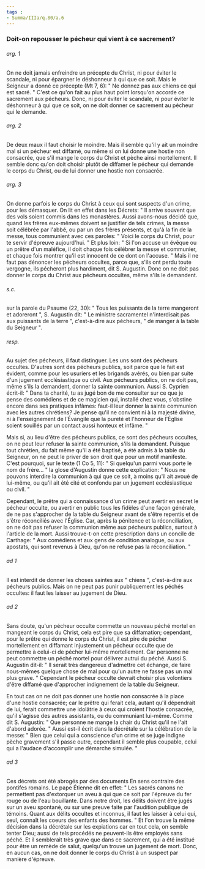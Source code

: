```yaml
---
tags : 
- Summa/IIIa/q.80/a.6
---
```


### Doit-on repousser le pécheur qui vient à ce sacrement?

###### arg. 1
On ne doit jamais enfreindre un précepte du Christ, ni pour éviter le scandale, ni pour épargner le déshonneur à qui que ce soit. Mais le Seigneur a donné ce précepte (Mt 7, 6): " Ne donnez pas aux chiens ce qui est sacré. " C'est ce qu'on fait au plus haut point lorsqu'on accorde ce sacrement aux pécheurs. Donc, ni pour éviter le scandale, ni pour éviter le déshonneur à qui que ce soit, on ne doit donner ce sacrement au pécheur qui le demande. 

###### arg. 2
De deux maux il faut choisir le moindre. Mais il semble qu'il y ait un moindre mal si un pécheur est diffamé, ou même si on lui donne une hostie non consacrée, que s'il mange le corps du Christ et pèche ainsi mortellement. Il semble donc qu'on doit choisir plutôt de diffamer le pécheur qui demande le corps du Christ, ou de lui donner une hostie non consacrée. 

###### arg. 3
On donne parfois le corps du Christ à ceux qui sont suspects d'un crime, pour les démasquer. On lit en effet dans les Décrets: " Il arrive souvent que des vols soient commis dans les monastères. Aussi avons-nous décidé que, quand les frères eux-mêmes doivent se justifier de tels crimes, la messe soit célébrée par l'abbé, ou par un des frères présents, et qu'à la fin de la messe, tous communient avec ces paroles: " Voici le corps du Christ, pour te servir d'épreuve aujourd'hui. " Et plus loin: " Si l'on accuse un évêque ou un prêtre d'un maléfice, il doit chaque fois célébrer la messe et communier, et chaque fois montrer qu'il est innocent de ce dont on l'accuse. " Mais il ne faut pas dénoncer les pécheurs occultes, parce que, s'ils ont perdu toute vergogne, ils pécheront plus hardiment, dit S. Augustin. Donc on ne doit pas donner le corps du Christ aux pécheurs occultes, même s'ils le demandent. 

###### s.c.
sur la parole du Psaume (22, 30): " Tous les puissants de la terre mangeront et adoreront ", S. Augustin dit: " Le ministre sacramentel n'interdisait pas aux puissants de la terre ", c'est-à-dire aux pécheurs, " de manger à la table du Seigneur ". 

###### resp.
Au sujet des pécheurs, il faut distinguer. Les uns sont des pécheurs occultes. D'autres sont des pécheurs publics, soit parce que le fait est évident, comme pour les usuriers et les brigands avérés, ou bien par suite d'un jugement ecclésiastique ou civil. Aux pécheurs publics, on ne doit pas, même s'ils la demandent, donner la sainte communion. Aussi S. Cyprien écrit-il: " Dans ta charité, tu as jugé bon de me consulter sur ce que je pense des comédiens et de ce magicien qui, installé chez vous, s'obstine encore dans ses pratiques infâmes: faut-il leur donner la sainte communion avec les autres chrétiens? Je pense qu'il ne convient ni à la majesté divine, ni à l'enseignement de l’Évangile que la pureté et l'honneur de l'Église soient souillés par un contact aussi honteux et infâme. " 

Mais si, au lieu d'être des pécheurs publics, ce sont des pécheurs occultes, on ne peut leur refuser la sainte communion, s'ils la demandent. Puisque tout chrétien, du fait même qu'il a été baptisé, a été admis à la table du Seigneur, on ne peut le priver de son droit que pour un motif manifeste. C'est pourquoi, sur le texte (1 Co 5, 11): " Si quelqu'un parmi vous porte le nom de frère... " la glose d'Augustin donne cette explication: " Nous ne pouvons interdire la communion à qui que ce soit, à moins qu'il ait avoué de lui-même, ou qu'il ait été cité et confondu par un jugement ecclésiastique ou civil. " 

Cependant, le prêtre qui a connaissance d'un crime peut avertir en secret le pécheur occulte, ou avertir en public tous les fidèles d'une façon générale, de ne pas s'approcher de la table du Seigneur avant de s'être repentis et de s'être réconciliés avec l'Église. Car, après la pénitence et la réconciliation, on ne doit pas refuser la communion même aux pécheurs publics, surtout à l'article de la mort. Aussi trouve-t-on cette prescription dans un concile de Carthage: " Aux comédiens et aux gens de condition analogue, ou aux apostats, qui sont revenus à Dieu, qu'on ne refuse pas la réconciliation. " 

###### ad 1
Il est interdit de donner les choses saintes aux " chiens ", c'est-à-dire aux pécheurs publics. Mais on ne peut pas punir publiquement les péchés occultes: il faut les laisser au jugement de Dieu. 

###### ad 2
Sans doute, qu'un pécheur occulte commette un nouveau péché mortel en mangeant le corps du Christ, cela est pire que sa diffamation; cependant, pour le prêtre qui donne le corps du Christ, il est pire de pécher mortellement en diffamant injustement un pécheur occulte que de permettre à celui-ci de pécher lui-même mortellement. Car personne ne peut commettre un péché mortel pour délivrer autrui du péché. Aussi S. Augustin dit-il: " Il serait très dangereux d'admettre cet échange, de faire nous-mêmes quelque chose de mal pour qu'un autre ne fasse pas un mal plus grave. " Cependant le pécheur occulte devrait choisir plus volontiers d'être diffamé que d'approcher indignement de la table du Seigneur. 

En tout cas on ne doit pas donner une hostie non consacrée à la place d'une hostie consacrée; car le prêtre qui ferait cela, autant qu'il dépendrait de lui, ferait commettre une idolâtrie à ceux qui croient l'hostie consacrée, qu'il s'agisse des autres assistants, ou du communiant lui-même. Comme dit S. Augustin: " Que personne ne mange la chair du Christ qu'il ne l'ait d'abord adorée. " Aussi est-il écrit dans la décrétale sur la célébration de la messe: " Bien que celui qui a conscience d'un crime et se juge indigne pèche gravement s'il passe outre, cependant il semble plus coupable, celui qui a l'audace d'accomplir une démarche simulée. " 

###### ad 3
Ces décrets ont été abrogés par des documents En sens contraire des pontifes romains. Le pape Étienne dit en effet: " Les sacrés canons ne permettent pas d'extorquer un aveu à qui que ce soit par l'épreuve du fer rouge ou de l'eau bouillante. Dans notre droit, les délits doivent être jugés sur un aveu spontané, ou sur une preuve faite par l'audition publique de témoins. Quant aux délits occultes et inconnus, il faut les laisser à celui qui, seul, connaît les coeurs des enfants des hommes. " Et l'on trouve la même décision dans la décrétale sur les expiations car en tout cela, on semble tenter Dieu; aussi de tels procédés ne peuvent-ils être employés sans péché. Et il semblerait très grave que dans ce sacrement, qui a été institué pour être un remède de salut, quelqu'un trouve un jugement de mort. Donc, en aucun cas, on ne doit donner le corps du Christ à un suspect par manière d'épreuve. 

